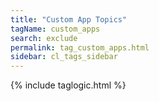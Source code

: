 ```yaml
---
title: "Custom App Topics"
tagName: custom_apps
search: exclude
permalink: tag_custom_apps.html
sidebar: cl_tags_sidebar
---
```

{% include taglogic.html %}